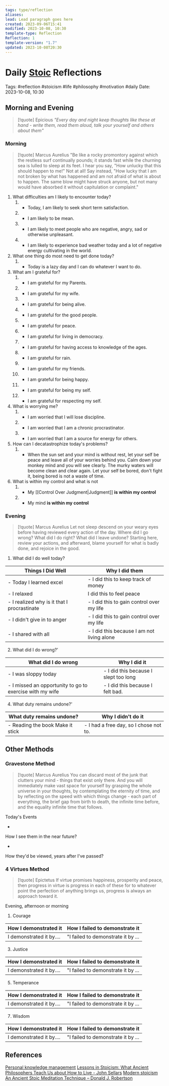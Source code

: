 ```yaml
---
tags: type/reflection
aliases: 
lead: Lead paragraph goes here
created: 2023-09-06T15:41
modified: 2023-10-08, 10:30
template-type: Reflection
Reflection: 1
template-version: "1.7"
updated: 2023-10-08T20:30
---
```



# Daily [Stoic](../SLIP-BOX/Stoicism.md) Reflections

Tags:  #reflection #stoicism #life #philosophy #motivation #daily 
Date: 2023-10-08, 10:30

## Morning and Evening

> [!quote] Epicious 
> _"Every day and night keep thoughts like these at hand - write them, read them aloud, talk your yourself and others about them"_

### Morning

> [!quote] Marcus Aurelius
> "Be like a rocky promontory against which the restless surf continually pounds; it stands fast while the churning sea is lulled to sleep at its feet. I hear you say, "How unlucky that this should happen to me!" Not at all! Say instead, "How lucky that I am not broken by what has happened and am not afraid of what is about to happen. The same blow might have struck anyone, but not many would have absorbed it without capitulation or complaint."

1. What difficulties am I likely to encounter today?
	1. - Today, I am likely to seek short term satisfaction.
	2. - I am likely to be mean. 
	3. - I am likely to meet people who are negative, angry, sad or otherwise unpleasant.
	4. - I am likely to experience bad weather today and a lot of negative energy cultivating in the world. 
2. What one thing do most need to get done today?
	1. - Today is a lazy day and I can do whatever I want to do.
3. What am I grateful for?
	1. - I am grateful for my Parents.
	2. - I am grateful for my wife.
	3. - I am grateful for being alive.
	4. - I am grateful for the good people.
	5. - I am grateful for peace.
	6. - I am grateful for living in democracy.
	7. - I am grateful for having access to knowledge of the ages.
	8. - I am grateful for rain.
	9. - I am grateful for my friends.
	10. - I am grateful for being happy.
	11. - I am grateful for being my self.
	12. - I am grateful for respecting my self.
4. What is worrying me?
	1. - I am worried that I will lose discipline.
	2. - I am worried that I am a chronic procrastinator.
	3. - I am worried that I am a source for energy for others.
5. How can I decatastrophize today's problems?
	1. - When the sun set and your mind is without rest, let your self be peace and leave all of your worries behind you. Calm down your monkey mind and you will see clearly. The murky waters will become clean and clear again. Let your self be bored, don't fight it, being bored is not a waste of time.
6. What is within my control and what is not
	1. - My [[Control Over Judgment|Judgment]] **is within my control**
	2. - My mind **is within my control**

### Evening

> [!quote] Marcus Aurelius
> Let not sleep descend on your weary eyes before having reviewed every action of the day. Where did I go wrong? What did I do right? What did I leave undone? Starting here, review your actions, and afterward, blame yourself for what is badly done, and rejoice in the good.

1. What did I do well today?

| Things I Did Well | Why I did them |
| ------------------- | ---------------- |
| - Today I learned excel | - I did this to keep track of money |
| - I relaxed | I did this to feel peace |
| - I realized why is it that I procrastinate | - I did this to gain control over my life |
| - I didn't give in to anger | - I did this to gain control over my life |
| - I shared with all | - I did this because I am not living alone |

2. What did I do wrong?' 

| What did I do wrong | Why I did it |
| ------------------- | ---------------- |
| - I was sloppy today | - I did this because I slept too long |
| - I missed an opportunity to go to exercise with my wife | - I did this because I felt bad. |

4. What duty remains undone?'

| What duty remains undone? | Why I didn't do it |
| ------------------- | ---------------- |
| - Reading the book Make it stick | - I had a free day, so I chose not to.|

## Other Methods

### Gravestone Method

> [!quote] Marcus Aurelius
> You can discard most of the junk that clutters your mind - things that exist only there. And you will immediately make vast space for yourself by grasping the whole universe in your thoughts, by contemplating the eternity of time, and by reflecting on the speed with which things change - each part of everything, the brief gap from birth to death, the infinite time before, and the equality infinite time that follows. 

Today's Events 

-

How I see them in the near future? 

-

How they'd be viewed, years after I've passed?

### 4 Virtues Method

> [!quote] Epictetus 
> If virtue promises happiness, prosperity and peace, then progress in virtue is progress in each of these for to whatever point the perfection of anything brings us, progress is always an approach toward it.

Evening, afternoon or morning

1. Courage 

| How I demonstrated it  | How I failed to demonstrate it |
| ------------------- | ---------------- |
| I demonstrated it by....                 | "I failed to demonstrate it by ...              |

3. Justice

| How I demonstrated it  | How I failed to demonstrate it |
| ------------------- | ---------------- |
| I demonstrated it by....                 | "I failed to demonstrate it by ...             

5. Temperance

| How I demonstrated it  | How I failed to demonstrate it |
| ------------------- | ---------------- |
| I demonstrated it by....                 | "I failed to demonstrate it by ...             

7. Wisdom

| How I demonstrated it  | How I failed to demonstrate it |
| ------------------- | ---------------- |
| I demonstrated it by....                 | "I failed to demonstrate it by ...             

## References

[Personal knowledge management](Personal%20knowledge%20management.md)
[Lessons in Stoicism: What Ancient Philosophers Teach Us about How to Live - John Sellars](https://books.google.cz/books/about/Lessons_in_Stoicism.html?id=ky84zQEACAAJ&redir_esc=y)
[Modern stoicism](https://modernstoicism.com/)
[An Ancient Stoic Meditation Technique – Donald J. Robertson](https://donaldrobertson.name/2017/03/22/an-ancient-stoic-meditation-technique/)


